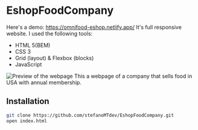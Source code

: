 # EshopFoodCompany
Here's a demo: https://omnifood-eshop.netlify.app/
It's full responsive website.
I used the following tools:
- HTML 5(BEM)
- CSS 3
- Grid (layout) & Flexbox (blocks)
- JavaScript

![Preview of the webpage](\img\webpage-preview.png)
This a webpage of a company that sells food in USA with annual membership.


## Installation
```sh
git clone https://github.com/stefanoMTdev/EshopFoodCompany.git
open index.html
```
